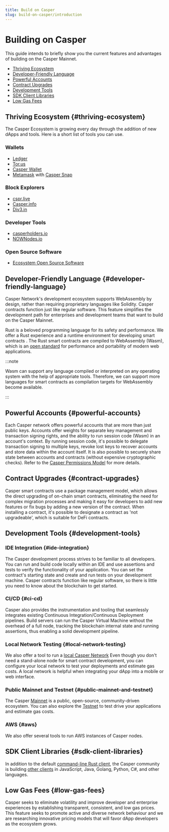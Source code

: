 ```yaml
---
title: Build on Casper
slug: build-on-casper/introduction
---
```




# Building on Casper

This guide intends to briefly show you the current features and advantages of building on the Casper Mainnet.

  - [Thriving Ecosystem](#thriving-ecosystem)
  - [Developer-Friendly Language](#developer-friendly-language)
  - [Powerful Accounts](#powerful-accounts)
  - [Contract Upgrades](#contract-upgrades)
  - [Development Tools](#development-tools)
  - [SDK Client Libraries](#sdk-client-libraries)
  - [Low Gas Fees](#low-gas-fees)

## Thriving Ecosystem {#thriving-ecosystem}
The Casper Ecosystem is growing every day through the addition of new dApps and tools. Here is a short list of tools you can use.

### Wallets
- [Ledger](https://support.ledger.com/hc/en-us/articles/4416379141009-Casper-CSPR-?docs=true)
- [Tor.us](https://casper.tor.us)
- [Casper Wallet](https://www.casperwallet.io)
- [Metamask](https://metamask.io/) with [Casper Snap](https://github.com/casper-ecosystem/casper-manager)

### Block Explorers
- [cspr.live](https://cspr.live)
- [Casper.info](https://casper-trench.vercel.app/)
- [Div3.in](https://div3.in/)

### Developer Tools
- [casperholders.io](https://casperholders.io)
- [NOWNodes.io](https://nownodes.io/nodes/casper-cspr)

### Open Source Software
- [Ecosystem Open Source Software](./casper-open-source-software.md)


## Developer-Friendly Language {#developer-friendly-language}
Casper Network's development ecosystem supports WebAssembly by design, rather than requiring proprietary languages like Solidity. Casper contracts function just like regular software. This feature simplifies the development path for enterprises and development teams that want to build on the Casper Mainnet.

Rust is a beloved programming language for its safety and performance. We offer a Rust experience and a runtime environment for developing smart contracts . The Rust smart contracts are compiled to WebAssembly (Wasm), which is an [open standard](https://en.wikipedia.org/wiki/Open_standard) for performance and portability of modern web applications. 

:::note

Wasm can support any language compiled or interpreted on any operating system with the help of appropriate tools. Therefore, we can support more languages for smart contracts as compilation targets for WebAssembly become available.  

:::

## Powerful Accounts {#powerful-accounts}
Each Casper network offers powerful accounts that are more than just public keys. Accounts offer weights for separate key management and transaction signing rights, and the ability to run session code (Wasm) in an account's context. By running session code, it's possible to delegate transaction signing to multiple keys, revoke lost keys to recover accounts and store data within the account itself. It is also possible to securely share state between accounts and contracts (without expensive cryptographic checks). Refer to the [Casper Permissions Model](../concepts/design/casper-design.md#accounts-permissions) for more details.

## Contract Upgrades {#contract-upgrades}
Casper smart contracts use a package management model, which allows the direct upgrading of on-chain smart contracts, eliminating the need for complex migration processes and making it easy for developers to add new features or fix bugs by adding a new version of the contract. When installing a contract, it's possible to designate a contract as 'not upgradeable', which is suitable for DeFi contracts.

## Development Tools {#development-tools}

### IDE Integration {#ide-integration}

The Casper development process strives to be familiar to all developers. You can run and build code locally within an IDE and use assertions and tests to verify the functionality of your application. You can set the contract's starting state and create and run tests on your development machine. Casper contracts function like regular software, so there is little you need to know about the blockchain to get started.


### CI/CD {#ci-cd}

Casper also provides the instrumentation and tooling that seamlessly integrates existing Continuous Integration/Continuous Deployment pipelines. Build servers can run the Casper Virtual Machine without the overhead of a full node, tracking the blockchain internal state and running assertions, thus enabling a solid development pipeline.

### Local Network Testing {#local-network-testing}
We also offer a tool to run a [local Casper Network](../developers/dapps/setup-nctl.md) Even though you don't need a stand-alone node for smart contract development, you can configure your local network to test your deployments and estimate gas costs. A local network is helpful when integrating your dApp into a mobile or web interface.

### Public Mainnet and Testnet {#public-mainnet-and-testnet}
The Casper [Mainnet](https://cspr.live) is a public, open-source, community-driven ecosystem. You can also explore the [Testnet](https://testnet.cspr.live) to test drive your applications and estimate gas costs.

### AWS {#aws}
We also offer several tools to run AWS instances of Casper nodes.

## SDK Client Libraries {#sdk-client-libraries}
In addition to the default [command-line Rust client](../developers/prerequisites.md#install-casper-client), the Casper community is building [other clients](/sdk) in JavaScript, Java, Golang, Python, C#, and other languages. 

## Low Gas Fees {#low-gas-fees}
Casper seeks to eliminate volatility and improve developer and enterprise experiences by establishing transparent, consistent, and low gas prices. This feature seeks to promote active and diverse network behaviour and we are researching innovative pricing models that will favor dApp developers as the ecosystem grows.
